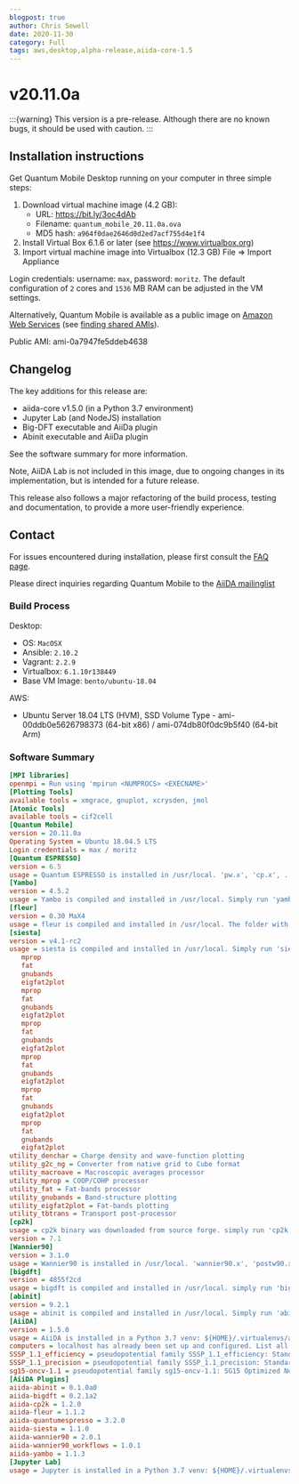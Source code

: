 ```yaml
---
blogpost: true
author: Chris Sewell
date: 2020-11-30
category: Full
tags: aws,desktop,alpha-release,aiida-core-1.5
---
```


# v20.11.0a

:::{warning}
This version is a pre-release.
Although there are no known bugs, it should be used with caution.
:::

## Installation instructions

Get Quantum Mobile Desktop running on your computer in three simple steps:

 1. Download virtual machine image (4.2 GB):
    - URL: <https://bit.ly/3oc4dAb>
    - Filename: `quantum_mobile_20.11.0a.ova`
    - MD5 hash: `a964f0dae2646d0d2ed7acf755d4e1f4`
 2. Install Virtual Box 6.1.6 or later (see <https://www.virtualbox.org>)
 3. Import virtual machine image into Virtualbox (12.3 GB)
    File => Import Appliance

Login credentials: username: `max`, password: `moritz`.
The default configuration of `2` cores and `1536` MB RAM can be adjusted in the VM settings.

Alternatively, Quantum Mobile is available as a public image on [Amazon Web Services](https://aws.amazon.com/) (see [finding shared AMIs](https://docs.aws.amazon.com/AWSEC2/latest/UserGuide/usingsharedamis-finding.html)).

Public AMI: ami-0a7947fe5ddeb4638

## Changelog

The key additions for this release are:

- aiida-core v1.5.0 (in a Python 3.7 environment)
- Jupyter Lab (and NodeJS) installation
- Big-DFT executable and AiiDa plugin
- Abinit executable and AiiDa plugin

See the software summary for more information.

Note, AiiDA Lab is not included in this image, due to ongoing changes in its implementation, but is intended for a future release.

This release also follows a major refactoring of the build process, testing and documentation, to provide a more user-friendly experience.

## Contact

For issues encountered during installation, please first consult the [FAQ page](https://github.com/marvel-nccr/quantum-mobile/wiki/Frequently-Asked-Questions#virtualbox-installationstartup-issues).

Please direct inquiries regarding Quantum Mobile to the [AiiDA mailinglist](http://www.aiida.net/mailing-list/)

### Build Process

Desktop:

- OS: `MacOSX`
- Ansible: `2.10.2`
- Vagrant: `2.2.9`
- Virtualbox: `6.1.10r138449`
- Base VM Image: `bento/ubuntu-18.04`

AWS:

- Ubuntu Server 18.04 LTS (HVM), SSD Volume Type - ami-00ddb0e5626798373 (64-bit x86) / ami-074db80f0dc9b5f40 (64-bit Arm)

### Software Summary

```ini
[MPI libraries]
openmpi = Run using 'mpirun <NUMPROCS> <EXECNAME>'
[Plotting Tools]
available tools = xmgrace, gnuplot, xcrysden, jmol
[Atomic Tools]
available tools = cif2cell
[Quantum Mobile]
version = 20.11.0a
Operating System = Ubuntu 18.04.5 LTS
Login credentials = max / moritz
[Quantum ESPRESSO]
version = 6.5
usage = Quantum ESPRESSO is installed in /usr/local. 'pw.x', 'cp.x', ... have been added to the PATH
[Yambo]
version = 4.5.2
usage = Yambo is compiled and installed in /usr/local. Simply run 'yambo'.
[fleur]
version = 0.30 MaX4
usage = fleur is compiled and installed in /usr/local. The folder with executables is added to the path, so simply run 'fleur'
[siesta]
version = v4.1-rc2
usage = siesta is compiled and installed in /usr/local. Simply run 'siesta' or any of its utilites:
   mprop
   fat
   gnubands
   eigfat2plot
   mprop
   fat
   gnubands
   eigfat2plot
   mprop
   fat
   gnubands
   eigfat2plot
   mprop
   fat
   gnubands
   eigfat2plot
   mprop
   fat
   gnubands
   eigfat2plot
   mprop
   fat
   gnubands
   eigfat2plot
utility_denchar = Charge density and wave-function plotting
utility_g2c_ng = Converter from native grid to Cube format
utility_macroave = Macroscopic averages processor
utility_mprop = COOP/COHP processor
utility_fat = Fat-bands processor
utility_gnubands = Band-structure plotting
utility_eigfat2plot = Fat-bands plotting
utility_tbtrans = Transport post-processor
[cp2k]
usage = cp2k binary was downloaded from source forge. simply run 'cp2k.ssmp'
version = 7.1
[Wannier90]
version = 3.1.0
usage = Wannier90 is installed in /usr/local. 'wannier90.x', 'postw90.x', ... have been added to the PATH
[bigdft]
version = 4855f2cd
usage = bigdft is compiled and installed in /usr/local. simply run 'bigdft'
[abinit]
version = 9.2.1
usage = abinit is compiled and installed in /usr/local. Simply run 'abinit'.
[AiiDA]
version = 1.5.0
usage = AiiDA is installed in a Python 3.7 venv: ${HOME}/.virtualenvs/aiida. Type 'workon aiida' to get access to the 'verdi' commands.
computers = localhost has already been set up and configured. List all available computers with 'verdi computer list -a'
SSSP_1.1_efficiency = pseudopotential family SSSP_1.1_efficiency: Standard Solid State Pseudopotentials (efficiency) for the PBE functional homepage: https://materialscloud.org/sssp/
SSSP_1.1_precision = pseudopotential family SSSP_1.1_precision: Standard Solid State Pseudopotentials (precision) for the PBE functional homepage: https://materialscloud.org/sssp/
sg15-oncv-1.1 = pseudopotential family sg15-oncv-1.1: SG15 Optimized Norm-Conserving Vanderbilt (ONCV) pseudopotentials homepage: http://www.quantum-simulation.org/potentials/sg15_oncv/
[AiiDA Plugins]
aiida-abinit = 0.1.0a0
aiida-bigdft = 0.2.1a2
aiida-cp2k = 1.2.0
aiida-fleur = 1.1.2
aiida-quantumespresso = 3.2.0
aiida-siesta = 1.1.0
aiida-wannier90 = 2.0.1
aiida-wannier90_workflows = 1.0.1
aiida-yambo = 1.1.3
[Jupyter Lab]
usage = Jupyter is installed in a Python 3.7 venv: ${HOME}/.virtualenvs/jupyter. Type 'aiida-jupyterlab' to launch Jupyter Lab, and select the 'aiida' kernel.
```
